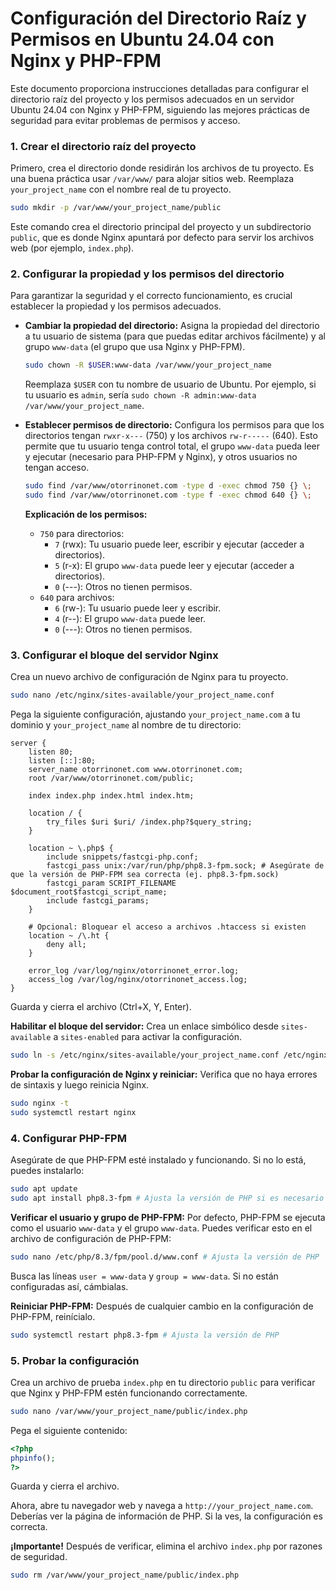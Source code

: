 # Configuración del Directorio Raíz y Permisos en Ubuntu 24.04 con Nginx y PHP-FPM

Este documento proporciona instrucciones detalladas para configurar el directorio raíz del proyecto y los permisos adecuados en un servidor Ubuntu 24.04 con Nginx y PHP-FPM, siguiendo las mejores prácticas de seguridad para evitar problemas de permisos y acceso.

### 1. Crear el directorio raíz del proyecto

Primero, crea el directorio donde residirán los archivos de tu proyecto. Es una buena práctica usar `/var/www/` para alojar sitios web. Reemplaza `your_project_name` con el nombre real de tu proyecto.

```bash
sudo mkdir -p /var/www/your_project_name/public
```

Este comando crea el directorio principal del proyecto y un subdirectorio `public`, que es donde Nginx apuntará por defecto para servir los archivos web (por ejemplo, `index.php`).

### 2. Configurar la propiedad y los permisos del directorio

Para garantizar la seguridad y el correcto funcionamiento, es crucial establecer la propiedad y los permisos adecuados.

*   **Cambiar la propiedad del directorio:**
    Asigna la propiedad del directorio a tu usuario de sistema (para que puedas editar archivos fácilmente) y al grupo `www-data` (el grupo que usa Nginx y PHP-FPM).

    ```bash
    sudo chown -R $USER:www-data /var/www/your_project_name
    ```

    Reemplaza `$USER` con tu nombre de usuario de Ubuntu. Por ejemplo, si tu usuario es `admin`, sería `sudo chown -R admin:www-data /var/www/your_project_name`.

*   **Establecer permisos de directorio:**
    Configura los permisos para que los directorios tengan `rwxr-x---` (750) y los archivos `rw-r-----` (640). Esto permite que tu usuario tenga control total, el grupo `www-data` pueda leer y ejecutar (necesario para PHP-FPM y Nginx), y otros usuarios no tengan acceso.

    ```bash
    sudo find /var/www/otorrinonet.com -type d -exec chmod 750 {} \;
    sudo find /var/www/otorrinonet.com -type f -exec chmod 640 {} \;
    ```

    **Explicación de los permisos:**
    *   `750` para directorios:
        *   `7` (rwx): Tu usuario puede leer, escribir y ejecutar (acceder a directorios).
        *   `5` (r-x): El grupo `www-data` puede leer y ejecutar (acceder a directorios).
        *   `0` (---): Otros no tienen permisos.
    *   `640` para archivos:
        *   `6` (rw-): Tu usuario puede leer y escribir.
        *   `4` (r--): El grupo `www-data` puede leer.
        *   `0` (---): Otros no tienen permisos.

### 3. Configurar el bloque del servidor Nginx

Crea un nuevo archivo de configuración de Nginx para tu proyecto.

```bash
sudo nano /etc/nginx/sites-available/your_project_name.conf
```

Pega la siguiente configuración, ajustando `your_project_name.com` a tu dominio y `your_project_name` al nombre de tu directorio:

```nginx
server {
    listen 80;
    listen [::]:80;
    server_name otorrinonet.com www.otorrinonet.com;
    root /var/www/otorrinonet.com/public;

    index index.php index.html index.htm;

    location / {
        try_files $uri $uri/ /index.php?$query_string;
    }

    location ~ \.php$ {
        include snippets/fastcgi-php.conf;
        fastcgi_pass unix:/var/run/php/php8.3-fpm.sock; # Asegúrate de que la versión de PHP-FPM sea correcta (ej. php8.3-fpm.sock)
        fastcgi_param SCRIPT_FILENAME $document_root$fastcgi_script_name;
        include fastcgi_params;
    }

    # Opcional: Bloquear el acceso a archivos .htaccess si existen
    location ~ /\.ht {
        deny all;
    }

    error_log /var/log/nginx/otorrinonet_error.log;
    access_log /var/log/nginx/otorrinonet_access.log;
}
```

Guarda y cierra el archivo (Ctrl+X, Y, Enter).

**Habilitar el bloque del servidor:**
Crea un enlace simbólico desde `sites-available` a `sites-enabled` para activar la configuración.

```bash
sudo ln -s /etc/nginx/sites-available/your_project_name.conf /etc/nginx/sites-enabled/
```

**Probar la configuración de Nginx y reiniciar:**
Verifica que no haya errores de sintaxis y luego reinicia Nginx.

```bash
sudo nginx -t
sudo systemctl restart nginx
```

### 4. Configurar PHP-FPM

Asegúrate de que PHP-FPM esté instalado y funcionando. Si no lo está, puedes instalarlo:

```bash
sudo apt update
sudo apt install php8.3-fpm # Ajusta la versión de PHP si es necesario
```

**Verificar el usuario y grupo de PHP-FPM:**
Por defecto, PHP-FPM se ejecuta como el usuario `www-data` y el grupo `www-data`. Puedes verificar esto en el archivo de configuración de PHP-FPM:

```bash
sudo nano /etc/php/8.3/fpm/pool.d/www.conf # Ajusta la versión de PHP
```

Busca las líneas `user = www-data` y `group = www-data`. Si no están configuradas así, cámbialas.

**Reiniciar PHP-FPM:**
Después de cualquier cambio en la configuración de PHP-FPM, reinícialo.

```bash
sudo systemctl restart php8.3-fpm # Ajusta la versión de PHP
```

### 5. Probar la configuración

Crea un archivo de prueba `index.php` en tu directorio `public` para verificar que Nginx y PHP-FPM estén funcionando correctamente.

```bash
sudo nano /var/www/your_project_name/public/index.php
```

Pega el siguiente contenido:

```php
<?php
phpinfo();
?>
```

Guarda y cierra el archivo.

Ahora, abre tu navegador web y navega a `http://your_project_name.com`. Deberías ver la página de información de PHP. Si la ves, la configuración es correcta.

**¡Importante!** Después de verificar, elimina el archivo `index.php` por razones de seguridad.

```bash
sudo rm /var/www/your_project_name/public/index.php